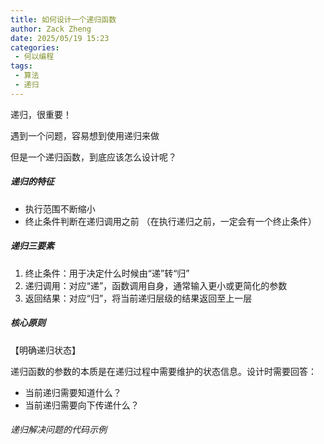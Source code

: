 ```yaml
---
title: 如何设计一个递归函数
author: Zack Zheng
date: 2025/05/19 15:23
categories:
 - 何以编程
tags:
 - 算法
 - 递归
---
```


递归，很重要！

遇到一个问题，容易想到使用递归来做    

但是一个递归函数，到底应该怎么设计呢？


##### 递归的特征

+ 执行范围不断缩小
+ 终止条件判断在递归调用之前
（在执行递归之前，一定会有一个终止条件）


##### 递归三要素

1. 终止条件：用于决定什么时候由“递”转“归”
2. 递归调用：对应“递”，函数调用自身，通常输入更小或更简化的参数
3. 返回结果：对应“归”，将当前递归层级的结果返回至上一层


##### 核心原则

【明确递归状态】

递归函数的参数的本质是在递归过程中需要维护的状态信息。设计时需要回答：

+ 当前递归需要知道什么？
+ 当前递归需要向下传递什么？


###### 递归解决问题的代码示例

<Suspense>
  <my-codes repo="o-algorithm" path="algorithm/树常见题/路径问题/binaryTreePaths.java" lang="java" lazy />
</Suspense>


